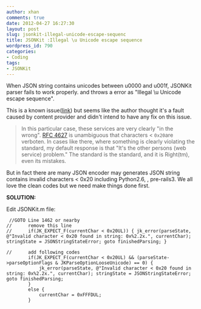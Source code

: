 ```yaml
---
author: xhan
comments: true
date: 2012-04-27 16:27:30
layout: post
slug: jsonkit-illegal-unicode-escape-sequenc
title: JSONKit :Illegal \u Unicode escape sequence
wordpress_id: 790
categories:
- Coding
tags:
- JSONKit
---
```


When JSON string contains unicodes between u0000 and u001f, JSONKit parser fails to work properly. and throws a error as "Illegal \u Unicode escape sequence".

This is a known issue([link](https://github.com/johnezang/JSONKit/pull/26)) but seems like the author thought it's a fault caused by content provider and didn't intend to have any fix on this issue.


> In this particular case, these services are very clearly "in the wrong". [RFC 4627](http://tools.ietf.org/html/rfc4627) is unambiguous that characters < `0x20`are verboten. In cases like there, where something is clearly violating the standard, my default response is that "It's the other persons (web service) problem." The standard is the standard, and it is Right(tm), even its mistakes.


But in fact there are many JSON encoder may generates JSON string contains invalid characters < 0x20 including Python2.6, <not tested in Python2.7>, pre-rails3. We all love the clean codes but we need make things done first.

**SOLUTION:**

Edit JSONKit.m file:

    
     //GOTO Line 1462 or nearby
    //      remove this line
    //      if(JK_EXPECT_F(currentChar < 0x20UL)) { jk_error(parseState, @"Invalid character < 0x20 found in string: 0x%2.2x.", currentChar); stringState = JSONStringStateError; goto finishedParsing; }
    
    //      add following codes
            if(JK_EXPECT_F(currentChar < 0x20UL) && (parseState->parseOptionFlags & JKParseOptionLooseUnicode) == 0) {            
                jk_error(parseState, @"Invalid character < 0x20 found in string: 0x%2.2x.", currentChar); stringState = JSONStringStateError; goto finishedParsing;
            }
            else {	
                currentChar = 0xFFFDUL;
            }
